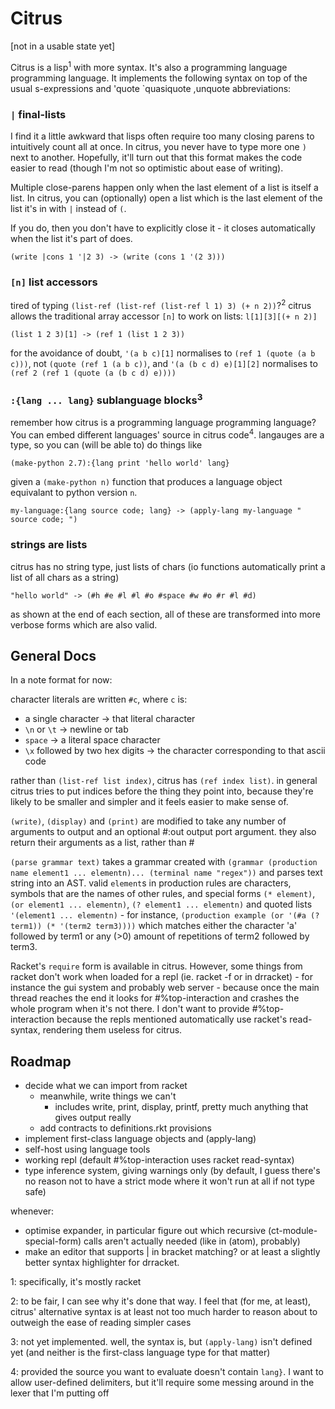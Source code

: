 
# Citrus

[not in a usable state yet]

Citrus is a lisp<sup>1</sup> with more syntax. It's also a programming language programming language.
It implements the following syntax on top of the usual s-expressions and 'quote `quasiquote ,unquote abbreviations:

### `|` final-lists
I find it a little awkward that lisps often require too many closing parens to intuitively count all at once. In citrus, you never have to type more one `)` next to another. Hopefully, it'll turn out that this format makes the code easier to read (though I'm not so optimistic about ease of writing).

Multiple close-parens happen only when the last element of a list is itself a list. In citrus, you can (optionally) open a list which is the last element of the list it's in with `|` instead of `(`.

If you do, then you don't have to explicitly close it - it closes automatically when the list it's part of does.

```
(write |cons 1 '|2 3) -> (write (cons 1 '(2 3)))
```

### `[n]` list accessors
tired of typing `(list-ref (list-ref (list-ref l 1) 3) (+ n 2))`?<sup>2</sup> citrus allows the traditional array accessor `[n]` to work on lists: `l[1][3][(+ n 2)]`

```
(list 1 2 3)[1] -> (ref 1 (list 1 2 3))

```
for the avoidance of doubt, `'(a b c)[1]` normalises to `(ref 1 (quote (a b c)))`, not `(quote (ref 1 (a b c))`, and `'(a (b c d) e)[1][2]` normalises to `(ref 2 (ref 1 (quote (a (b c d) e))))`

### `:{lang ... lang}` sublanguage blocks<sup>3</sup>
remember how citrus is a programming language programming language? You can embed different languages' source in citrus code<sup>4</sup>. langauges are a type, so you can (will be able to) do things like
```
(make-python 2.7):{lang print 'hello world' lang}
```
given a `(make-python n)` function that produces a language object equivalant to python version `n`.
```
my-language:{lang source code; lang} -> (apply-lang my-language " source code; ")
```

### strings are lists
citrus has no string type, just lists of chars (io functions automatically print a list of all chars as a string)
```
"hello world" -> (#h #e #l #l #o #space #w #o #r #l #d)
```


as shown at the end of each section, all of these are transformed into more verbose forms which are also valid.

## General Docs
In a note format for now:

character literals are written `#c`, where `c` is:
- a single character -> that literal character
- `\n` or `\t` -> newline or tab
- `space` -> a literal space character
- `\x` followed by two hex digits -> the character corresponding to that ascii code


rather than `(list-ref list index)`, citrus has `(ref index list)`. in general citrus tries to put indices before the thing they point into, because they're likely to be smaller and simpler and it feels easier to make sense of.

`(write)`, `(display)` and `(print)` are modified to take any number of arguments to output and an optional #:out output port argument. they also return their arguments as a list, rather than #<void>

`(parse grammar text)` takes a grammar created with `(grammar (production name element1 ... elementn)... (terminal name "regex"))` and parses text string into an AST. valid `element`s in production rules are characters, symbols that are the names of other rules, and special forms `(* element)`, `(or element1 ... elementn)`, `(? element1 ... elementn)` and quoted lists `'(element1 ... elementn)` - for instance, `(production example (or '(#a (? term1)) (* '(term2 term3))))` which matches either the character 'a' followed by term1 or any (>0) amount of repetitions of term2 followed by term3.

Racket's `require` form is available in citrus. However, some things from racket don't work when loaded for a repl (ie. racket -f or in drracket) - for instance the gui system and probably web server - because once the main thread reaches the end it looks for #%top-interaction and crashes the whole program when it's not there. I don't want to provide #%top-interaction because the repls mentioned automatically use racket's read-syntax, rendering them useless for citrus.

## Roadmap

- decide what we can import from racket
  - meanwhile, write things we can't
    - includes write, print, display, printf, pretty much anything that gives output really
  - add contracts to definitions.rkt provisions
- implement first-class language objects and (apply-lang)
- self-host using language tools
- working repl (default #%top-interaction uses racket read-syntax)
- type inference system, giving warnings only (by default, I guess there's no reason not to have a strict mode where it won't run at all if not type safe)

whenever:
- optimise expander, in particular figure out which recursive (ct-module-special-form) calls aren't actually needed (like in (atom), probably)
- make an editor that supports | in bracket matching? or at least a slightly better syntax highlighter for drracket.


1: specifically, it's mostly racket

2: to be fair, I can see why it's done that way. I feel that (for me, at least), citrus' alternative syntax is at least not too much harder to reason about to outweigh the ease of reading simpler cases

3: not yet implemented. well, the syntax is, but `(apply-lang)` isn't defined yet (and neither is the first-class language type for that matter)

4: provided the source you want to evaluate doesn't contain `lang}`. I want to allow user-defined delimiters, but it'll require some messing around in the lexer that I'm putting off
